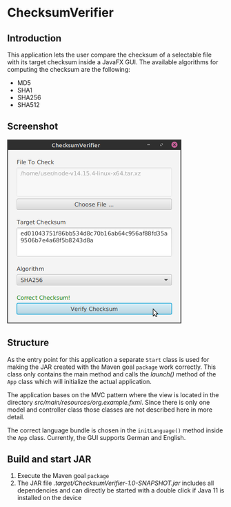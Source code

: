 # ChecksumVerifier

## Introduction

This application lets the user compare the checksum of a selectable file with its target checksum inside a JavaFX GUI.
The available algorithms for computing the checksum are the following:

* MD5
* SHA1
* SHA256
* SHA512

## Screenshot

![Screenshot](Screenshot.png)

## Structure

As the entry point for this application a  separate `Start` class is used for making the JAR created with the Maven 
goal `package` work correctly.
This class only contains the main method and calls the _launch()_ method of the `App` class which
will initialize the actual application.

The application bases on the MVC pattern where the view is located in the directory
_src/main/resources/org.example.fxml_. 
Since there is only one model and controller class those classes are not described here in more detail.

The correct language bundle is chosen in the `initLanguage()` method inside the `App` class.
Currently, the GUI supports German and English.

## Build and start JAR

1. Execute the Maven goal `package`
2. The JAR file _.target/ChecksumVerifier-1.0-SNAPSHOT.jar_ includes all dependencies and can directly
   be started with a double click if Java 11 is installed on the device